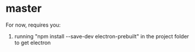# master
For now, requires you:
1. running "npm install --save-dev electron-prebuilt" in the project folder to get electron 
